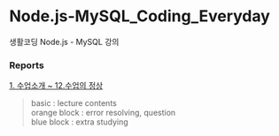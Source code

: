 # Node.js-MySQL_Coding_Everyday
생활코딩 Node.js - MySQL 강의

### Reports   

[1. 수업소개 ~ 12.수업의 정상](https://www.notion.so/1-12-0623c2986e3a4277babb5c178b8b2e56)  

> basic : lecture contents  
> orange block : error resolving, question   
> blue block : extra studying  
